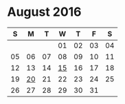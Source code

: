 # August 2016

| S | M | T | W | T | F | S |
|---|---|---|---|---|---|---|
|   |   |   | 01 | 02 | 03 | 04 |
| 05 | 06 | 07 | 08 | 09 | 10 | 11 |
| 12 | 13 | 14 | [15](15.md) | 16 | 17 | 18 |
| 19 | [20](20.md) | 21 | 22 | 23 | 24 | 25 |
| 26 | 27 | 28 | 29 | 30 | 31 |  |